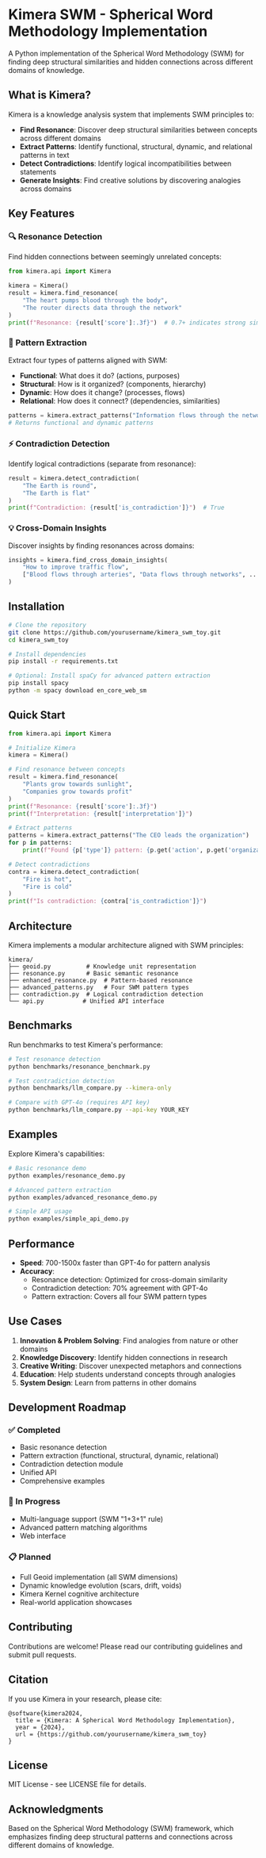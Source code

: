 # Kimera SWM - Spherical Word Methodology Implementation

A Python implementation of the Spherical Word Methodology (SWM) for finding deep structural similarities and hidden connections across different domains of knowledge.

## What is Kimera?

Kimera is a knowledge analysis system that implements SWM principles to:
- **Find Resonance**: Discover deep structural similarities between concepts across different domains
- **Extract Patterns**: Identify functional, structural, dynamic, and relational patterns in text
- **Detect Contradictions**: Identify logical incompatibilities between statements
- **Generate Insights**: Find creative solutions by discovering analogies across domains

## Key Features

### 🔍 Resonance Detection
Find hidden connections between seemingly unrelated concepts:
```python
from kimera.api import Kimera

kimera = Kimera()
result = kimera.find_resonance(
    "The heart pumps blood through the body",
    "The router directs data through the network"
)
print(f"Resonance: {result['score']:.3f}")  # 0.7+ indicates strong similarity
```

### 🧩 Pattern Extraction
Extract four types of patterns aligned with SWM:
- **Functional**: What does it do? (actions, purposes)
- **Structural**: How is it organized? (components, hierarchy)
- **Dynamic**: How does it change? (processes, flows)
- **Relational**: How does it connect? (dependencies, similarities)

```python
patterns = kimera.extract_patterns("Information flows through the network")
# Returns functional and dynamic patterns
```

### ⚡ Contradiction Detection
Identify logical contradictions (separate from resonance):
```python
result = kimera.detect_contradiction(
    "The Earth is round",
    "The Earth is flat"
)
print(f"Contradiction: {result['is_contradiction']}")  # True
```

### 💡 Cross-Domain Insights
Discover insights by finding resonances across domains:
```python
insights = kimera.find_cross_domain_insights(
    "How to improve traffic flow",
    ["Blood flows through arteries", "Data flows through networks", ...]
)
```

## Installation

```bash
# Clone the repository
git clone https://github.com/yourusername/kimera_swm_toy.git
cd kimera_swm_toy

# Install dependencies
pip install -r requirements.txt

# Optional: Install spaCy for advanced pattern extraction
pip install spacy
python -m spacy download en_core_web_sm
```

## Quick Start

```python
from kimera.api import Kimera

# Initialize Kimera
kimera = Kimera()

# Find resonance between concepts
result = kimera.find_resonance(
    "Plants grow towards sunlight",
    "Companies grow towards profit"
)
print(f"Resonance: {result['score']:.3f}")
print(f"Interpretation: {result['interpretation']}")

# Extract patterns
patterns = kimera.extract_patterns("The CEO leads the organization")
for p in patterns:
    print(f"Found {p['type']} pattern: {p.get('action', p.get('organization'))}")

# Detect contradictions
contra = kimera.detect_contradiction(
    "Fire is hot",
    "Fire is cold"
)
print(f"Is contradiction: {contra['is_contradiction']}")
```

## Architecture

Kimera implements a modular architecture aligned with SWM principles:

```
kimera/
├── geoid.py          # Knowledge unit representation
├── resonance.py      # Basic semantic resonance
├── enhanced_resonance.py  # Pattern-based resonance
├── advanced_patterns.py   # Four SWM pattern types
├── contradiction.py  # Logical contradiction detection
└── api.py           # Unified API interface
```

## Benchmarks

Run benchmarks to test Kimera's performance:

```bash
# Test resonance detection
python benchmarks/resonance_benchmark.py

# Test contradiction detection
python benchmarks/llm_compare.py --kimera-only

# Compare with GPT-4o (requires API key)
python benchmarks/llm_compare.py --api-key YOUR_KEY
```

## Examples

Explore Kimera's capabilities:

```bash
# Basic resonance demo
python examples/resonance_demo.py

# Advanced pattern extraction
python examples/advanced_resonance_demo.py

# Simple API usage
python examples/simple_api_demo.py
```

## Performance

- **Speed**: 700-1500x faster than GPT-4o for pattern analysis
- **Accuracy**: 
  - Resonance detection: Optimized for cross-domain similarity
  - Contradiction detection: 70% agreement with GPT-4o
  - Pattern extraction: Covers all four SWM pattern types

## Use Cases

1. **Innovation & Problem Solving**: Find analogies from nature or other domains
2. **Knowledge Discovery**: Identify hidden connections in research
3. **Creative Writing**: Discover unexpected metaphors and connections
4. **Education**: Help students understand concepts through analogies
5. **System Design**: Learn from patterns in other domains

## Development Roadmap

### ✅ Completed
- Basic resonance detection
- Pattern extraction (functional, structural, dynamic, relational)
- Contradiction detection module
- Unified API
- Comprehensive examples

### 🚧 In Progress
- Multi-language support (SWM "1+3+1" rule)
- Advanced pattern matching algorithms
- Web interface

### 📋 Planned
- Full Geoid implementation (all SWM dimensions)
- Dynamic knowledge evolution (scars, drift, voids)
- Kimera Kernel cognitive architecture
- Real-world application showcases

## Contributing

Contributions are welcome! Please read our contributing guidelines and submit pull requests.

## Citation

If you use Kimera in your research, please cite:
```
@software{kimera2024,
  title = {Kimera: A Spherical Word Methodology Implementation},
  year = {2024},
  url = {https://github.com/yourusername/kimera_swm_toy}
}
```

## License

MIT License - see LICENSE file for details.

## Acknowledgments

Based on the Spherical Word Methodology (SWM) framework, which emphasizes finding deep structural patterns and connections across different domains of knowledge.